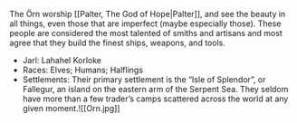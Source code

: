 The Örn worship [[Palter, The God of Hope|Palter]], and see the beauty in all things, even those that are imperfect (maybe especially those). These people are considered the most talented of smiths and artisans and most agree that they build the finest ships, weapons, and tools.

- Jarl: Lahahel Korloke
- Races: Elves; Humans; Halflings
- Settlements: Their primary settlement is the “Isle of Splendor”, or Fallegur, an island on the eastern arm of the Serpent Sea. They seldom have more than a few trader’s camps scattered across the world at any given moment.![[Orn.jpg]]
